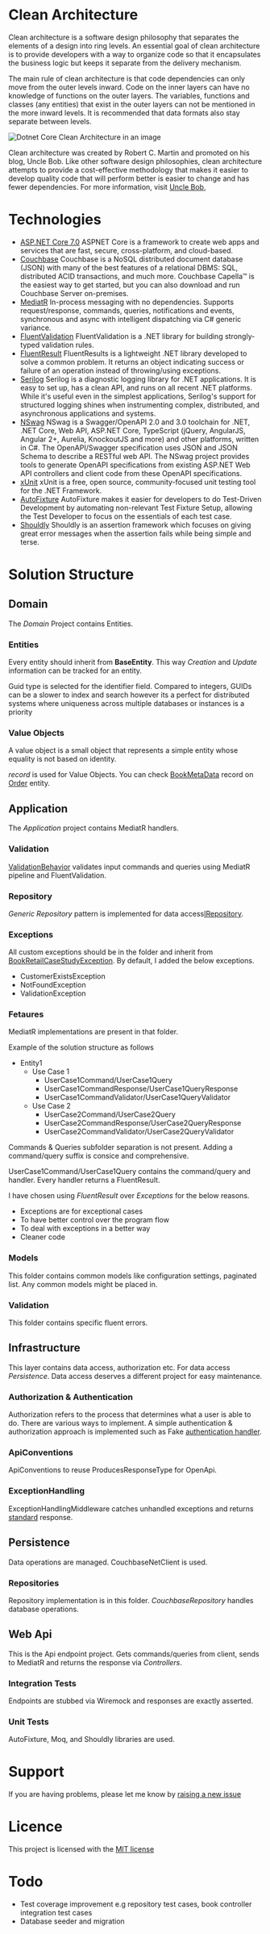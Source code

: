 # Clean Architecture
Clean architecture is a software design philosophy that separates the elements of a design into ring levels. An essential goal of clean architecture is to provide developers with a way to organize code so that it encapsulates the business logic but keeps it separate from the delivery mechanism. 

The main rule of clean architecture is that code dependencies can only move from the outer levels inward. Code on the inner layers can have no knowledge of functions on the outer layers. The variables, functions and classes (any entities) that exist in the outer layers can not be mentioned in the more inward levels. It is recommended that data formats also stay separate between levels.

![Dotnet Core Clean Architecture in an image](docs/dotnet-clean-architecture.png)

Clean architecture was created by Robert C. Martin and promoted on his blog, Uncle Bob. Like other software design philosophies, clean architecture attempts to provide a cost-effective methodology that makes it easier to develop quality code that will perform better is easier to change and has fewer dependencies.
For more information, visit [Uncle Bob](https://blog.cleancoder.com/uncle-bob/2012/08/13/the-clean-architecture.html),

# Technologies
- [ASP.NET Core 7.0](https://learn.microsoft.com/en-us/aspnet/core/?view=aspnetcore-7.0)
  ASPNET Core is a framework to create web apps and services that are fast, secure, cross-platform, and cloud-based.	
- [Couchbase](https://www.couchbase.com/)
Couchbase is a NoSQL distributed document database (JSON) with many of the best features of a relational DBMS: SQL, distributed ACID transactions, and much more. Couchbase Capella™ is the easiest way to get started, but you can also download and run Couchbase Server on-premises.
- [MediatR](https://github.com/jbogard/MediatR)
In-process messaging with no dependencies.
Supports request/response, commands, queries, notifications and events, synchronous and async with intelligent dispatching via C# generic variance.
- [FluentValidation](https://fluentvalidation.net/)
FluentValidation is a .NET library for building strongly-typed validation rules.
- [FluentResult](https://github.com/altmann/FluentResults)
FluentResults is a lightweight .NET library developed to solve a common problem. It returns an object indicating success or failure of an operation instead of throwing/using exceptions.
- [Serilog](https://serilog.net/)
Serilog is a diagnostic logging library for .NET applications. It is easy to set up, has a clean API, and runs on all recent .NET platforms. While it's useful even in the simplest applications, Serilog's support for structured logging shines when instrumenting complex, distributed, and asynchronous applications and systems.
- [NSwag](https://learn.microsoft.com/en-us/aspnet/core/tutorials/getting-started-with-nswag?view=aspnetcore-7.0&tabs=visual-studio)
 NSwag is a Swagger/OpenAPI 2.0 and 3.0 toolchain for .NET, .NET Core, Web API, ASP.NET Core, TypeScript (jQuery, AngularJS, Angular 2+, Aurelia, KnockoutJS and more) and other platforms, written in C#. The OpenAPI/Swagger specification uses JSON and JSON Schema to describe a RESTful web API. The NSwag project provides tools to generate OpenAPI specifications from existing ASP.NET Web API controllers and client code from these OpenAPI specifications.
- [xUnit](https://xunit.net/)
xUnit is a free, open source, community-focused unit testing tool for the .NET Framework.
- [AutoFixture](https://github.com/AutoFixture/AutoFixture)
AutoFixture makes it easier for developers to do Test-Driven Development by automating non-relevant Test Fixture Setup, allowing the Test Developer to focus on the essentials of each test case.
- [Shouldly](https://github.com/shouldly/shouldly)
Shouldly is an assertion framework which focuses on giving great error messages when the assertion fails while being simple and terse.

# Solution Structure
## Domain
The *Domain* Project contains Entities. 

### Entities
Every entity should inherit from **BaseEntity**. This way *Creation* and *Update* information can be tracked for an entity.

Guid type is selected for the identifier field. Compared to integers, GUIDs can be a slower to index and search however  its a perfect for distributed systems where uniqueness across multiple databases or instances is a priority

### Value Objects
A value object is a small object that represents a simple entity whose equality is not based on identity.

*record*  is used for Value Objects. You can check [BookMetaData](https://github.com/daidorian09/book-retail/blob/develop/src/Domain/ValueObjects/BookMetaData.cs) record on [Order](https://github.com/daidorian09/book-retail/blob/develop/src/Domain/Entities/Order.cs) entity.

## Application
The *Application* project contains MediatR handlers.

### Validation
[ValidationBehavior](https://github.com/daidorian09/book-retail/blob/develop/src/Application/Common/Behaviours/ValidationBehaviour.cs) validates input commands and queries using MediatR pipeline and FluentValidation.

### Repository
*Generic Repository* pattern is implemented for data access[IRepository](https://github.com/daidorian09/book-retail/blob/develop/src/Application/Persistence/IRepository.cs). 

### Exceptions
All custom exceptions should be in the folder and inherit from [BookRetailCaseStudyException](https://github.com/daidorian09/book-retail/blob/develop/src/Application/Exceptions/BookRetailCaseStudyException.cs).
By default, I added the below exceptions.
 - CustomerExistsException
 - NotFoundException
 - ValidationException
 
### Fetaures
MediatR implementations are present in that folder.

Example of the solution structure as follows
 - Entity1
	 - Use Case 1
		 - UserCase1Command/UserCase1Query
		 - UserCase1CommandResponse/UserCase1QueryResponse
		 - UserCase1CommandValidator/UserCase1QueryValidator
	 - Use Case 2
		 - UserCase2Command/UserCase2Query
		 - UserCase2CommandResponse/UserCase2QueryResponse
		 - UserCase2CommandValidator/UserCase2QueryValidator

Commands & Queries subfolder separation is not present. Adding a command/query suffix is consice and comprehensive.

UserCase1Command/UserCase1Query contains the command/query and handler. Every handler returns a FluentResult. 

I have chosen using *FluentResult* over *Exceptions* for the below reasons.
 - Exceptions are for exceptional cases
 - To have better control over the program flow
 - To deal with exceptions in a better way
 - Cleaner code

### Models
This folder contains common models like configuration settings, paginated list. Any common models might be placed in.

### Validation
This folder contains specific fluent errors.

## Infrastructure
This layer contains data access, authorization etc.
For data access *Persistence*. Data access deserves a different project for easy maintenance.

### Authorization & Authentication
Authorization refers to the process that determines what a user is able to do. There are various ways to implement. A simple authentication & authorization approach is implemented such as Fake [authentication handler](https://github.com/daidorian09/book-retail/blob/develop/src/Infrastructure/Authorization/FakeAuthHandler.cs).

### ApiConventions
ApiConventions to reuse ProducesResponseType for OpenApi. 

### ExceptionHandling
ExceptionHandlingMiddleware catches unhandled exceptions and returns [standard](https://www.rfc-editor.org/rfc/rfc7231) response. 

## Persistence

Data operations are managed. CouchbaseNetClient is used.

### Repositories

Repository implementation is in this folder. *CouchbaseRepository* handles database operations.

## Web Api

This is the Api endpoint project. Gets commands/queries from client, sends to MediatR and returns the response via *Controllers*.

### Integration Tests
Endpoints are stubbed via Wiremock and responses are exactly asserted.

### Unit Tests
AutoFixture, Moq, and Shouldly libraries are used.

# Support

If you are having problems, please let me know by  [raising a new issue](https://github.com/ibrahimuludag/CleanArchitecture/issues/new)

# Licence
This project is licensed with the  [MIT license](https://github.com/ibrahimuludag/CleanArchitecture/blob/main/LICENSE)


# Todo
- Test coverage improvement e.g repository test cases, book controller integration test cases
- Database seeder and migration